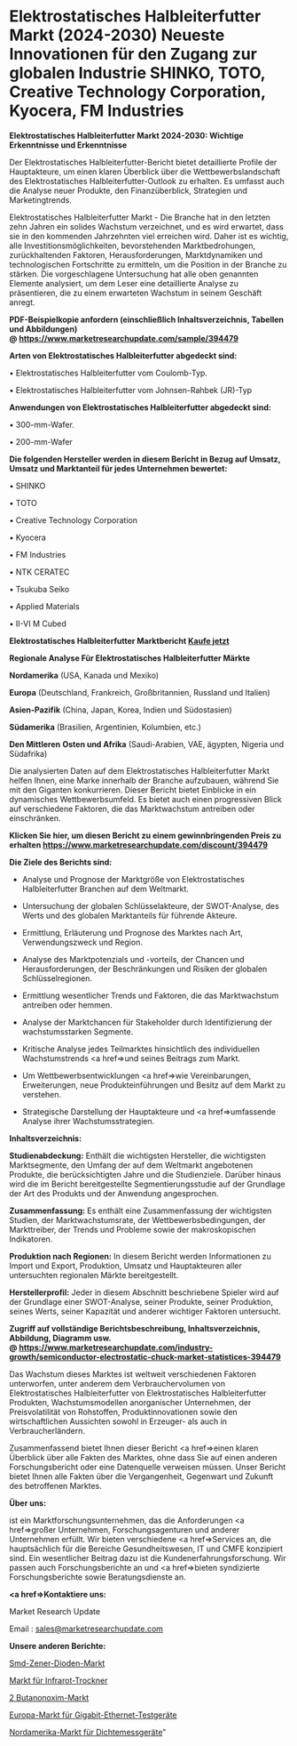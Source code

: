 # Elektrostatisches Halbleiterfutter Markt (2024-2030) Neueste Innovationen für den Zugang zur globalen Industrie SHINKO, TOTO, Creative Technology Corporation, Kyocera, FM Industries

<strong>Elektrostatisches Halbleiterfutter Markt 2024-2030: Wichtige Erkenntnisse und Erkenntnisse</strong>

Der Elektrostatisches Halbleiterfutter-Bericht bietet detaillierte Profile der Hauptakteure, um einen klaren Überblick über die Wettbewerbslandschaft des Elektrostatisches Halbleiterfutter-Outlook zu erhalten. Es umfasst auch die Analyse neuer Produkte, den Finanzüberblick, Strategien und Marketingtrends.

Elektrostatisches Halbleiterfutter Markt - Die Branche hat in den letzten zehn Jahren ein solides Wachstum verzeichnet, und es wird erwartet, dass sie in den kommenden Jahrzehnten viel erreichen wird. Daher ist es wichtig, alle Investitionsmöglichkeiten, bevorstehenden Marktbedrohungen, zurückhaltenden Faktoren, Herausforderungen, Marktdynamiken und technologischen Fortschritte zu ermitteln, um die Position in der Branche zu stärken. Die vorgeschlagene Untersuchung hat alle oben genannten Elemente analysiert, um dem Leser eine detaillierte Analyse zu präsentieren, die zu einem erwarteten Wachstum in seinem Geschäft anregt.

<strong><b>PDF-Beispielkopie anfordern (einschließlich Inhaltsverzeichnis, Tabellen und Abbildungen) @ </b></strong><strong><a href=https://www.marketresearchupdate.com/sample/394479><strong>https://www.marketresearchupdate.com/sample/394479</u></a></strong></strong>

<strong>Arten von Elektrostatisches Halbleiterfutter abgedeckt sind:</strong>

• Elektrostatisches Halbleiterfutter vom Coulomb-Typ.

• Elektrostatisches Halbleiterfutter vom Johnsen-Rahbek (JR)-Typ

<strong>Anwendungen von Elektrostatisches Halbleiterfutter abgedeckt sind:</strong>

• 300-mm-Wafer.

• 200-mm-Wafer

<strong>Die folgenden Hersteller werden in diesem Bericht in Bezug auf Umsatz, Umsatz und Marktanteil für jedes Unternehmen bewertet:</strong>

• SHINKO

• TOTO

• Creative Technology Corporation

• Kyocera

• FM Industries

• NTK CERATEC

• Tsukuba Seiko

• Applied Materials

• II-VI M Cubed

<strong>Elektrostatisches Halbleiterfutter Marktbericht <a href=https://www.marketresearchupdate.com/buynow/394479>Kaufe jetzt</a></strong>

<strong>Regionale Analyse Für Elektrostatisches Halbleiterfutter Märkte</strong>

<strong>Nordamerika</strong> (USA, Kanada und Mexiko)

<strong>Europa</strong> (Deutschland, Frankreich, Großbritannien, Russland und Italien)

<strong>Asien-Pazifik</strong> (China, Japan, Korea, Indien und Südostasien)

<strong>Südamerika</strong> (Brasilien, Argentinien, Kolumbien, etc.)

<strong>Den Mittleren</strong> <strong>Osten und Afrika</strong> (Saudi-Arabien, VAE, ägypten, Nigeria und Südafrika)

Die analysierten Daten auf dem Elektrostatisches Halbleiterfutter Markt helfen Ihnen, eine Marke innerhalb der Branche aufzubauen, während Sie mit den Giganten konkurrieren. Dieser Bericht bietet Einblicke in ein dynamisches Wettbewerbsumfeld. Es bietet auch einen progressiven Blick auf verschiedene Faktoren, die das Marktwachstum antreiben oder einschränken.

<strong>Klicken Sie hier, um diesen Bericht zu einem gewinnbringenden Preis zu erhalten
</strong><strong><a href=https://www.marketresearchupdate.com/discount/394479>https://www.marketresearchupdate.com/discount/394479</b></u></strong></a>

<strong>Die Ziele des Berichts sind:</strong>

- Analyse und Prognose der Marktgröße von Elektrostatisches Halbleiterfutter Branchen auf dem Weltmarkt.

- Untersuchung der globalen Schlüsselakteure, der SWOT-Analyse, des Werts und des globalen Marktanteils für führende Akteure.

- Ermittlung, Erläuterung und Prognose des Marktes nach Art, Verwendungszweck und Region.

- Analyse des Marktpotenzials und -vorteils, der Chancen und Herausforderungen, der Beschränkungen und Risiken der globalen Schlüsselregionen.

- Ermittlung wesentlicher Trends und Faktoren, die das Marktwachstum antreiben oder hemmen.

- Analyse der Marktchancen für Stakeholder durch Identifizierung der wachstumsstarken Segmente.

- Kritische Analyse jedes Teilmarktes hinsichtlich des individuellen Wachstumstrends <a href=>und</a> seines Beitrags zum Markt.

- Um Wettbewerbsentwicklungen <a href=>wie</a> Vereinbarungen, Erweiterungen, neue Produkteinführungen und Besitz auf dem Markt zu verstehen.

- Strategische Darstellung der Hauptakteure und <a href=>umfas</a>sende Analyse ihrer Wachstumsstrategien.

<strong>Inhaltsverzeichnis:</strong>

<strong>Studienabdeckung:</strong> Enthält die wichtigsten Hersteller, die wichtigsten Marktsegmente, den Umfang der auf dem Weltmarkt angebotenen Produkte, die berücksichtigten Jahre und die Studienziele. Darüber hinaus wird die im Bericht bereitgestellte Segmentierungsstudie auf der Grundlage der Art des Produkts und der Anwendung angesprochen.

<strong>Zusammenfassung:</strong> Es enthält eine Zusammenfassung der wichtigsten Studien, der Marktwachstumsrate, der Wettbewerbsbedingungen, der Markttreiber, der Trends und Probleme sowie der makroskopischen Indikatoren.

<strong>Produktion nach Regionen:</strong> In diesem Bericht werden Informationen zu Import und Export, Produktion, Umsatz und Hauptakteuren aller untersuchten regionalen Märkte bereitgestellt.

<strong>Herstellerprofil:</strong> Jeder in diesem Abschnitt beschriebene Spieler wird auf der Grundlage einer SWOT-Analyse, seiner Produkte, seiner Produktion, seines Werts, seiner Kapazität und anderer wichtiger Faktoren untersucht.

<strong><b>Zugriff auf vollständige Berichtsbeschreibung, Inhaltsverzeichnis, Abbildung, Diagramm usw. @ </b></strong><strong><a href=https://www.marketresearchupdate.com/industry-growth/semiconductor-electrostatic-chuck-market-statistices-394479>https://www.marketresearchupdate.com/industry-growth/semiconductor-electrostatic-chuck-market-statistices-394479</a></strong>

Das Wachstum dieses Marktes ist weltweit verschiedenen Faktoren unterworfen, unter anderem dem Verbrauchervolumen von Elektrostatisches Halbleiterfutter von Elektrostatisches Halbleiterfutter Produkten, Wachstumsmodellen anorganischer Unternehmen, der Preisvolatilität von Rohstoffen, Produktinnovationen sowie den wirtschaftlichen Aussichten sowohl in Erzeuger- als auch in Verbraucherländern.

Zusammenfassend bietet Ihnen dieser Bericht <a href=>einen</a> klaren Überblick über alle Fakten des Marktes, ohne dass Sie auf einen anderen Forschungsbericht oder eine Datenquelle verweisen müssen. Unser Bericht bietet Ihnen alle Fakten über die Vergangenheit, Gegenwart und Zukunft des betroffenen Marktes.

<strong>Über uns:</strong>

 ist ein Marktforschungsunternehmen, das die Anforderungen <a href=>großer</a> Unternehmen, Forschungsagenturen und anderer Unternehmen erfüllt. Wir bieten verschiedene <a href=>Services</a> an, die hauptsächlich für die Bereiche Gesundheitswesen, IT und CMFE konzipiert sind. Ein wesentlicher Beitrag dazu ist die Kundenerfahrungsforschung. Wir passen auch Forschungsberichte an und <a href=>bieten</a> syndizierte Forschungsberichte sowie Beratungsdienste an.

<strong><a href=>Kontaktiere uns:</a></strong>

Market Research Update

Email : sales@marketresearchupdate.com

<strong>Unsere anderen Berichte:</strong>

<a href=https://www.linkedin.com/pulse/smd-zener-diode-market-size-growth-set-surge-significantly>Smd-Zener-Dioden-Markt</a>

<a href=https://www.linkedin.com/pulse/infrared-dryer-market-size-trends-consumption-future-prospects>Markt für Infrarot-Trockner</a>

<a href=https://www.linkedin.com/pulse/2-butanone-oxime-market-size-trends-consumption>2 Butanonoxim-Markt</a>

<a href=https://www.linkedin.com/pulse/europe-gigabit-ethernet-test-equipment-market>Europa-Markt für Gigabit-Ethernet-Testgeräte</a>

<a href=https://www.linkedin.com/pulse/north-america-density-meters-market-2023-challenges-business>Nordamerika-Markt für Dichtemessgeräte</a>"
